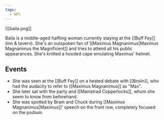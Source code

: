```yaml
---
tags:
  - NPC
---
```

![[baila.png]]

Baila is a middle-aged halfling woman currently staying at the [[Buff Fey]] (inn & tavern). She's an outspoken fan of [[Maximus Magnanimus|Maximus Magnanimus the Magnificent]] and tries to attend all his public appearances. She's knitted a hooded cape emulating Maximus' helmet.
## Events
- She was seen at the [[Buff Fey]] on a heated debate with [[Brolin]], who had the audacity to refer to [[Maximus Magnanimus]] as "Max".
- She later sat with the party and [[Manistrad Copperlocks]], whom she seem to know from beforehand.
- She was spotted by Bram and Chuck during [[Maximus Magnanimus|Maximus]]' speech on the front row, completely focused on the podium.